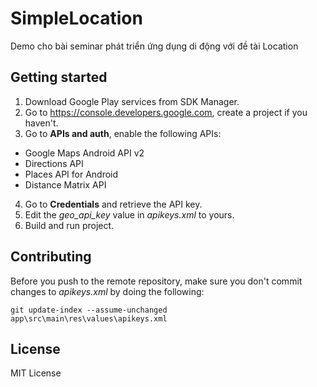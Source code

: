 # SimpleLocation
Demo cho bài seminar phát triển ứng dụng di động với đề tài Location

## Getting started

1. Download Google Play services from SDK Manager.
2. Go to https://console.developers.google.com, create a project if you haven't.
3. Go to **APIs and auth**, enable the following APIs:
  * Google Maps Android API v2
  * Directions API
  * Places API for Android
  * Distance Matrix API
4. Go to **Credentials** and retrieve the API key.
5. Edit the *geo_api_key* value in *apikeys.xml* to yours.
6. Build and run project.

## Contributing

Before you push to the remote repository, make sure you don't commit changes to *apikeys.xml* by doing the following:

```
git update-index --assume-unchanged app\src\main\res\values\apikeys.xml
```

## License

MIT License
